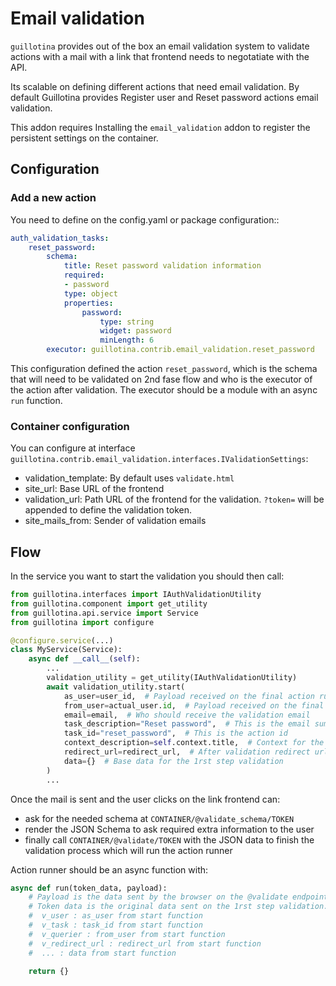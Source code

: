 # Email validation

`guillotina` provides out of the box an email validation system to validate actions with a mail with a link that frontend needs to negotatiate with the API.

Its scalable on defining different actions that need email validation. By default Guillotina provides Register user and Reset password actions email validation.

This addon requires Installing the `email_validation` addon to register the persistent settings on the container.

## Configuration

### Add a new action

You need to define on the config.yaml or package configuration::

```yaml
auth_validation_tasks:
    reset_password:
        schema:
            title: Reset password validation information
            required:
            - password
            type: object
            properties:
                password:
                    type: string
                    widget: password
                    minLength: 6
        executor: guillotina.contrib.email_validation.reset_password
```

This configuration defined the action `reset_password`, which is the schema that will need to be validated on 2nd fase flow and who is the executor of the action after validation.
The executor should be a module with an async `run` function.

### Container configuration

You can configure at interface `guillotina.contrib.email_validation.interfaces.IValidationSettings`:

- validation_template: By default uses `validate.html`
- site_url: Base URL of the frontend
- validation_url: Path URL of the frontend for the validation. `?token=` will be appended to define the validation token.
- site_mails_from: Sender of validation emails

## Flow

In the service you want to start the validation you should then call:

```python
from guillotina.interfaces import IAuthValidationUtility
from guillotina.component import get_utility
from guillotina.api.service import Service
from guillotina import configure

@configure.service(...)
class MyService(Service):
    async def __call__(self):
        ...
        validation_utility = get_utility(IAuthValidationUtility)
        await validation_utility.start(
            as_user=user_id,  # Payload received on the final action runner
            from_user=actual_user.id,  # Payload received on the final action runner
            email=email,  # Who should receive the validation email
            task_description="Reset password",  # This is the email summary
            task_id="reset_password",  # This is the action id
            context_description=self.context.title,  # Context for the mail
            redirect_url=redirect_url,  # After validation redirect url
            data={}  # Base data for the 1rst step validation
        )
        ...
```

Once the mail is sent and the user clicks on the link frontend can:

- ask for the needed schema at `CONTAINER/@validate_schema/TOKEN`
- render the JSON Schema to ask required extra information to the user
- finally call `CONTAINER/@validate/TOKEN` with the JSON data to finish the validation process which will run the action runner

Action runner should be an async function with:

```python
async def run(token_data, payload):
    # Payload is the data sent by the browser on the @validate endpoint (2nd step validation).
    # Token data is the original data sent on the 1rst step validation.
    #  v_user : as_user from start function
    #  v_task : task_id from start function
    #  v_querier : from_user from start function
    #  v_redirect_url : redirect_url from start function
    #  ... : data from start function

    return {}

```
